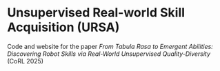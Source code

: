 # Unsupervised Real-world Skill Acquisition (URSA)

Code and website for the paper _From Tabula Rasa to Emergent Abilities: Discovering Robot Skills via Real-World Unsupervised Quality-Diversity_ (CoRL 2025)

